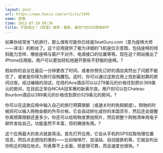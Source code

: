```yaml
---
layout: post
url: https://www.huxiu.com/article/1945
name: 虎嗅
time: 2012-07-20 09:36
title: 不容错过！《财富》推荐：最新、最热门的CEO商旅APP
---
```

如果你经常坐飞机旅行，那么很有可能你已经是SeatGuru.com（意为座椅大师——译注）的粉丝了。这个应用提供了极为详细的飞机座位示意图，包括座椅的倾斜能力怎样、哪些座椅与窗户不对齐、电源接口的位置等等。现在这个网站推出了iPhone应用版，用户可以更加轻松地避开那些不舒服的座椅。?

假如你的会议在最后一分钟更改了时间，或者你预先订好的酒店突然出了问题不能住了，或者是你得为旅行自掏腰包。这时，你可以通过这款应用上找到最划算的房间过夜。经过编辑的测试，在纽约Ace酒店可以以279美元的价格住到原价369美元的房间，在目前正举办NCAA冠军赛的新奥尔良，用户则可以在Chateau Bourbon酒店以389美元的价格住到原价529美元的房间。?

你可以在这款应用中输入自己的旅行预算限额（或通关时的免税额度）。购物的时候则可以输入购物金额的外币价格，它会自动转化成你的本国货币，然后还会提醒你离预算限额还差多少。你还可以给购物发票拍照片，然后把整个购物清单用电子邮件发给自己。功能虽然不丰富，但的确很有用。?

这个应用最大的卖点就是简洁。首先打开应用，它会从手机的GPS拉取地理位置信息。然后点击想找的类别——比如咖啡厅、加油站、自动提款机等，它就会列出你附近的相应地点。列表算不上全面，但是很可靠，而且速度也很快。?


